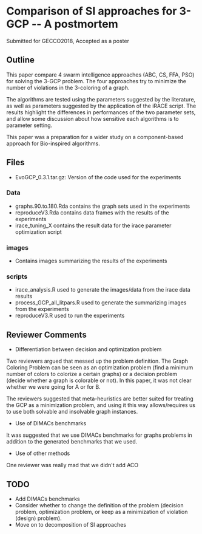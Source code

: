 # Comparison of SI approaches for 3-GCP -- A postmortem

Submitted for GECCO2018, Accepted as a poster

## Outline
This paper compare 4 swarm intelligence approaches (ABC, CS, FFA, PSO) 
for solving the 3-GCP problem. The four approaches try to minimize 
the number of violations in the 3-coloring of a graph.

The algorithms are tested using the parameters suggested by the literature,
as well as parameters suggested by the application of the iRACE script.
The results highlight the differences in performances of the two 
parameter sets, and allow some discussion about how sensitive each algorithms
is to parameter setting.

This paper was a preparation for a wider study on a component-based 
approach for Bio-inspired algorithms.

## Files

- EvoGCP_0.3.1.tar.gz: Version of the code used for the experiments

### Data
- graphs.90.to.180.Rda contains the graph sets used in the experiments
- reproduceV3.Rda contains data frames with the results of the experiments
- irace_tuning_X contains the result data for the irace parameter optimization script

### images
- Contains images summarizing the results of the experiments

### scripts
- irace_analysis.R used to generate the images/data from the irace data results
- process_GCP_all_litpars.R used to generate the summarizing images from the experiments
- reproduceV3.R used to run the experiments

## Reviewer Comments
- Differentiation between decision and optimization problem

Two reviewers argued that messed up the problem definition. The Graph Coloring Problem 
can be seen as an optimization problem (find a minimum number of colors to colorize a 
certain graphs) or a decision problem (decide whether a graph is colorable or not). In this 
paper, it was not clear whether we were going for A or for B. 

The reviewers suggested that meta-heuristics are better suited for treating the GCP as a 
minimization problem, and using it this way allows/requires us to use both solvable and insolvable 
graph instances.

- Use of DIMACs benchmarks

It was suggested that we use DIMACs benchmarks for graphs problems in addition to the 
generated benchmarks that we used. 

- Use of other methods

One reviewer was really mad that we didn't add ACO

## TODO

- Add DIMACs benchmarks
- Consider whether to change the definition of the problem (decision problem, optimization problem,
  or keep as a minimization of violation (design) problem).
- Move on to decomposition of SI approaches
